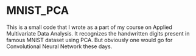 # MNIST_PCA

This is a small code that I wrote as a part of my course on Applied Multivariate Data Analysis. It recognizes the handwritten digits present in famous MNIST dataset using PCA.
But obviously one would go for Convolutional Neural Network these days.
